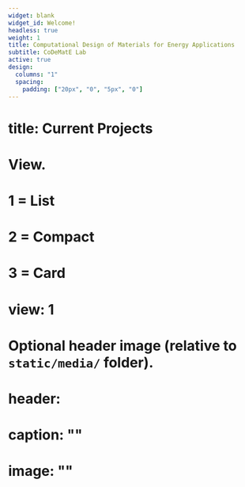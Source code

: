 ```yaml
---
widget: blank
widget_id: Welcome!
headless: true
weight: 1
title: Computational Design of Materials for Energy Applications
subtitle: CoDeMatE Lab
active: true
design:
  columns: "1"
  spacing:
    padding: ["20px", "0", "5px", "0"]
---
```

# title: Current Projects

# View.
#   1 = List
#   2 = Compact
#   3 = Card
# view: 1

# Optional header image (relative to `static/media/` folder).
# header:
  # caption: ""
  # image: ""

